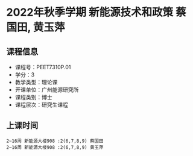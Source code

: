 # 2022年秋季学期 新能源技术和政策 蔡国田, 黄玉萍






## 课程信息

- 课程号：PEET7310P.01
- 学分：3
- 教学类型：理论课
- 开课单位：广州能源研究所
- 课程类别：博士
- 课程层次：研究生课程

## 上课时间

```
2~16周 新能源大楼908 :2(6,7,8,9) 蔡国田
2~16周 新能源大楼908 :2(6,7,8,9) 黄玉萍
```

